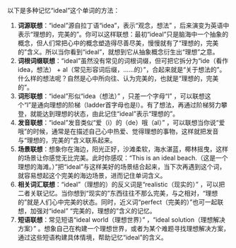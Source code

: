 以下是多种记忆“ideal”这个单词的方法：
1. **词源联想**：“ideal”源自拉丁语“idea”，表示“观念，想法” ，后来演变为英语中表示“理想的，完美的”。你可以这样联想：最初“ideal”只是脑海中一个抽象的概念，但人们常把心中的概念塑造得尽善尽美，慢慢就有了“理想的，完美的”含义。所以当你看到“ideal”，就想到它从抽象概念衍生出“理想”之意。
2. **词根词缀联想**：“ideal”虽然没有常见的词根词缀，但可把它拆分为“ide（看作idea，想法） + al（常见形容词后缀，……的）”，合起来就是“关于想法的”。什么样的想法呢？自然是心中所向往、认为完美的，也就是“理想的，完美的”。
3. **词形联想**：“ideal”形似“idea（想法）” ，只差一个字母“l” ，可以联想这个“l”是通向理想的阶梯（ladder首字母也是l）。有了想法，再通过阶梯努力攀登，就能达到理想的状态，由此记住“ideal”表示“理想的”。
4. **发音联想**：“ideal”发音类似“爱（i）的（de）哦（al）” ，可以联想当你说“爱哦”的时候，通常是在描述自己心中热爱、觉得理想的事物，这样就把发音与“理想的，完美的”含义联系起来。
5. **场景联想**：想象你在海边，阳光正好，沙滩柔软，海水湛蓝，椰林摇曳，这样的场景让你感觉无比完美。此时你感叹：“This is an ideal beach.（这是一个理想的海滩。）”把“ideal”与这样美好的场景结合起来，当下次再遇到这个词，就容易想起这个完美的海边场景，进而记住单词含义。
6. **相关词汇联想**：“ideal”（理想的）的反义词是“realistic（现实的）” ，可以把二者关联记忆。当你想到“现实的”东西往往不那么完美，与之相对，“理想的”就是人们心中完美的状态。同时，近义词“perfect（完美的）”也可一起联想，加强对“ideal” “完美的，理想的”含义的记忆。
7. **短语联想**：常见短语“ideal world（理想世界）” ，“ideal solution（理想解决方案）” 。想象自己在构建一个理想世界，或者为某个难题寻找理想解决方案，通过这些短语构建具体情境，帮助记忆“ideal”的含义。 